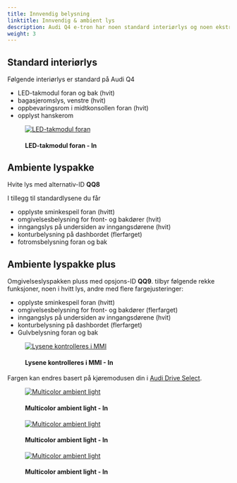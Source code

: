 ```yaml
---
title: Innvendig belysning
linktitle: Innvendig & ambient lys
description: Audi Q4 e-tron har noen standard interiørlys og noen ekstra tilvalgsmuligheter.
weight: 3
---
```

<!-- markdownlint-disable MD033 -->
## Standard interiørlys

Følgende interiørlys er standard på Audi Q4

- LED-takmodul foran og bak (hvit)
- bagasjeromslys, venstre (hvit)
- oppbevaringsrom i midtkonsollen foran (hvit)
- opplyst hanskerom

<figure>
    <a href="https://media.electrichasgoneaudi.net/multimedia/models/q4-e-tron/interior/lights/standardlights3.jpg">
        <img src="https://media.electrichasgoneaudi.net/multimedia/models/q4-e-tron/interior/lights/standardlights3.jpg" 
        alt="LED-takmodul foran" title="LED-takmodul foran">
    </a>
    <figcaption><h4>LED-takmodul foran - In</h4></figcaption>
</figure>

## Ambiente lyspakke

Hvite lys med alternativ-ID **QQ8**

I tillegg til standardlysene du får

- opplyste sminkespeil foran (hvitt)
- omgivelsesbelysning for front- og bakdører (hvit)
- inngangslys på undersiden av inngangsdørene (hvit)
- konturbelysning på dashbordet (flerfarget)
- fotromsbelysning foran og bak
  
## Ambiente lyspakke plus

Omgivelseslyspakken pluss med opsjons-ID **QQ9**. tilbyr følgende rekke funksjoner, noen i hvitt lys, andre med flere fargejusteringer:

- opplyste sminkespeil foran (hvitt)
- omgivelsesbelysning for front- og bakdører (flerfarget)
- inngangslys på undersiden av inngangsdørene (hvit)
- konturbelysning på dashbordet (flerfarget)
- Gulvbelysning foran og bak

<figure>
    <a href="https://media.electrichasgoneaudi.net/multimedia/models/q4-e-tron/interior/lights/ambientligtscontrol.jpg">
        <img src="https://media.electrichasgoneaudi.net/multimedia/models/q4-e-tron/interior/lights/ambientligtscontrols.jpg" 
        alt="Lysene kontrolleres i MMI" title="Lysene kontrolleres i MMI">
    </a>
    <figcaption><h4>Lysene kontrolleres i MMI - In</h4></figcaption>
</figure>

Fargen kan endres basert på kjøremodusen din i [Audi Drive Select](/models/q4-e-tron/technology/audidriveselect/).

<figure>
    <a href="https://media.electrichasgoneaudi.net/multimedia/models/q4-e-tron/interior/lights/ambientlight.jpg">
        <img src="https://media.electrichasgoneaudi.net/multimedia/models/q4-e-tron/interior/lights/ambientlights.jpg" 
        alt="Multicolor ambient light" title="Multicolor ambient light">
    </a>
    <figcaption><h4>Multicolor ambient light - In</h4></figcaption>
</figure>

<figure>
    <a href="https://media.electrichasgoneaudi.net/multimedia/models/q4-e-tron/interior/lights/ambientlight2.jpg">
        <img src="https://media.electrichasgoneaudi.net/multimedia/models/q4-e-tron/interior/lights/ambientlight2s.jpg" 
        alt="Multicolor ambient light" title="Multicolor ambient light">
    </a>
    <figcaption><h4>Multicolor ambient light - In</h4></figcaption>
</figure>

<figure>
    <a href="https://media.electrichasgoneaudi.net/multimedia/models/q4-e-tron/interior/lights/ambientlight3.jpg">
        <img src="https://media.electrichasgoneaudi.net/multimedia/models/q4-e-tron/interior/lights/ambientlight3s.jpg" 
        alt="Multicolor ambient light" title="Multicolor ambient light">
    </a>
    <figcaption><h4>Multicolor ambient light - In</h4></figcaption>
</figure>